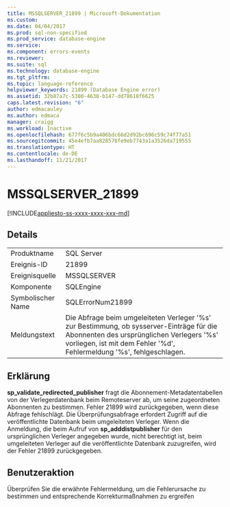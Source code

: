 ```yaml
---
title: MSSQLSERVER_21899 | Microsoft-Dokumentation
ms.custom: 
ms.date: 04/04/2017
ms.prod: sql-non-specified
ms.prod_service: database-engine
ms.service: 
ms.component: errors-events
ms.reviewer: 
ms.suite: sql
ms.technology: database-engine
ms.tgt_pltfrm: 
ms.topic: language-reference
helpviewer_keywords: 21899 (Database Engine error)
ms.assetid: 32b87a7c-5380-4638-b147-dd78618f6625
caps.latest.revision: "6"
author: edmacauley
ms.author: edmaca
manager: craigg
ms.workload: Inactive
ms.openlocfilehash: 677f6c5b9a406bdc66d2d92bc696c59c74f77a51
ms.sourcegitcommit: 45e4efb7aa828578fe9eb7743a1a3526da719555
ms.translationtype: HT
ms.contentlocale: de-DE
ms.lasthandoff: 11/21/2017
---
```

# <a name="mssqlserver21899"></a>MSSQLSERVER_21899
[!INCLUDE[appliesto-ss-xxxx-xxxx-xxx-md](../../includes/appliesto-ss-xxxx-xxxx-xxx-md.md)]
  
## <a name="details"></a>Details  
  
|||  
|-|-|  
|Produktname|SQL Server|  
|Ereignis-ID|21899|  
|Ereignisquelle|MSSQLSERVER|  
|Komponente|SQLEngine|  
|Symbolischer Name|SQLErrorNum21899|  
|Meldungstext|Die Abfrage beim umgeleiteten Verleger '%s' zur Bestimmung, ob sysserver-Einträge für die Abonnenten des ursprünglichen Verlegers '%s' vorliegen, ist mit dem Fehler '%d', Fehlermeldung '%s', fehlgeschlagen.|  
  
## <a name="explanation"></a>Erklärung  
**sp_validate_redirected_publisher** fragt die Abonnement-Metadatentabellen von der Verlegerdatenbank beim Remoteserver ab, um seine zugeordneten Abonnenten zu bestimmen. Fehler 21899 wird zurückgegeben, wenn diese Abfrage fehlschlägt. Die Überprüfungsabfrage erfordert Zugriff auf die veröffentlichte Datenbank beim umgeleiteten Verleger. Wenn die Anmeldung, die beim Aufruf von **sp_adddistpublisher** für den ursprünglichen Verleger angegeben wurde, nicht berechtigt ist, beim umgeleiteten Verleger auf die veröffentlichte Datenbank zuzugreifen, wird der Fehler 21899 zurückgegeben.  
  
## <a name="user-action"></a>Benutzeraktion  
Überprüfen Sie die erwähnte Fehlermeldung, um die Fehlerursache zu bestimmen und entsprechende Korrekturmaßnahmen zu ergreifen  
  

